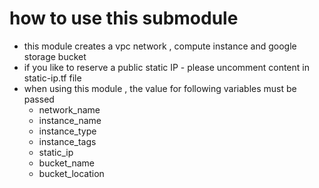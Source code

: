 # how to use this submodule

- this module creates a vpc network , compute instance and google storage bucket
- if you like to reserve a public static IP - please uncomment content in static-ip.tf file
- when using this module , the value for following variables must be passed
	- network_name
	- instance_name
	- instance_type  
	- instance_tags
	- static_ip
	- bucket_name
	- bucket_location
